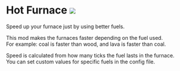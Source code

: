 # Hot Furnace <a href="https://www.curseforge.com/minecraft/mc-mods/hot-furnace"><img src="http://cf.way2muchnoise.eu/full_395615_downloads.svg"></a>
Speed up your furnace just by using better fuels.

This mod makes the furnaces faster depending on the fuel used.<br>
For example: coal is faster than wood, and lava is faster than coal.


Speed is calculated from how many ticks the fuel lasts in the furnace.<br>
You can set custom values for specific fuels in the config file.
